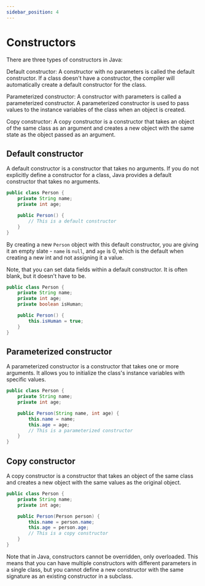 ```yaml
---
sidebar_position: 4
---
```


# Constructors

There are three types of constructors in Java:

Default constructor: A constructor with no parameters is called the default constructor. If a class doesn't have a constructor, the compiler will automatically create a default constructor for the class.

Parameterized constructor: A constructor with parameters is called a parameterized constructor. A parameterized constructor is used to pass values to the instance variables of the class when an object is created.

Copy constructor: A copy constructor is a constructor that takes an object of the same class as an argument and creates a new object with the same state as the object passed as an argument.

## Default constructor

A default constructor is a constructor that takes no arguments. If you do not explicitly define a constructor for a class, Java provides a default constructor that takes no arguments.

```java
public class Person {
    private String name;
    private int age;

    public Person() {
        // This is a default constructor
    }
}
```

By creating a new `Person` object with this default constructor, you are giving it an empty slate - `name` is `null`, and `age` is 0, which is the default when creating a new int and not assigning it a value.

Note, that you can set data fields within a default constructor. It is often blank, but it doesn't have to be.

```java
public class Person {
    private String name;
    private int age;
    private boolean isHuman;

    public Person() {
        this.isHuman = true;
    }
}

```

## Parameterized constructor

A parameterized constructor is a constructor that takes one or more arguments. It allows you to initialize the class's instance variables with specific values.

```java
public class Person {
    private String name;
    private int age;

    public Person(String name, int age) {
        this.name = name;
        this.age = age;
        // This is a parameterized constructor
    }
}
```

## Copy constructor

A copy constructor is a constructor that takes an object of the same class and creates a new object with the same values as the original object.

```java
public class Person {
    private String name;
    private int age;

    public Person(Person person) {
        this.name = person.name;
        this.age = person.age;
        // This is a copy constructor
    }
}
```

Note that in Java, constructors cannot be overridden, only overloaded. This means that you can have multiple constructors with different parameters in a single class, but you cannot define a new constructor with the same signature as an existing constructor in a subclass.
